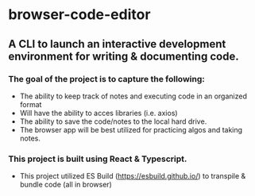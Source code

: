 # browser-code-editor
## A CLI to launch an interactive development environment for writing & documenting code. 
### The goal of the project is to capture the following:
 - The ability to keep track of notes and executing code in an organized format
 - Will have the ability to acces libraries (i.e. axios)
 - The ability to save the code/notes to the local hard drive. 
 - The browser app will be best utilized for practicing algos and taking notes.
### This project is built using React & Typescript. 
- This project utilized ES Build (https://esbuild.github.io/) to transpile & bundle code (all in browser)
